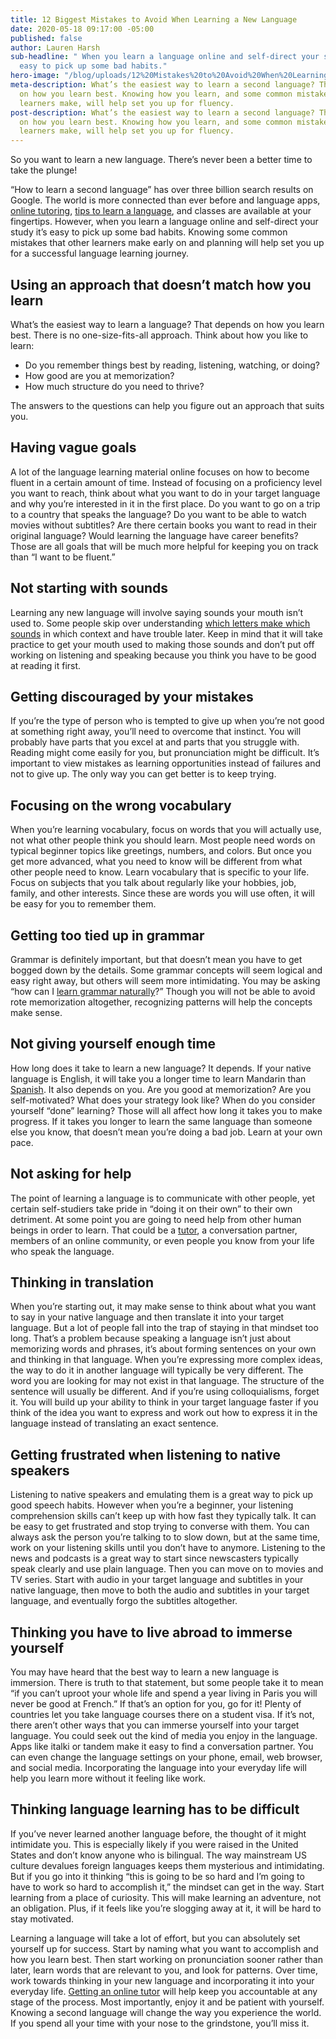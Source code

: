 ```yaml
---
title: 12 Biggest Mistakes to Avoid When Learning a New Language
date: 2020-05-18 09:17:00 -05:00
published: false
author: Lauren Harsh
sub-headline: " When you learn a language online and self-direct your study, it’s
  easy to pick up some bad habits."
hero-image: "/blog/uploads/12%20Mistakes%20to%20Avoid%20When%20Learning%20a%20New%20Language.png"
meta-description: What’s the easiest way to learn a second language? That depends
  on how you learn best. Knowing how you learn, and some common mistakes that other
  learners make, will help set you up for fluency.
post-description: What’s the easiest way to learn a second language? That depends
  on how you learn best. Knowing how you learn, and some common mistakes that other
  learners make, will help set you up for fluency.
---
```


So you want to learn a new language. There’s never been a better time to take the plunge!

“How to learn a second language” has over three billion search results on Google. The world is more connected than ever before and language apps, [online tutoring](https://www.wyzant.com/blog/online-learning-tool-video/), [tips to learn a language](https://www.wyzant.com/blog/how-to-learn-french/), and classes are available at your fingertips. However, when you learn a language online and self-direct your study it’s easy to pick up some bad habits. Knowing some common mistakes that other learners make early on and planning will help set you up for a successful language learning journey. 

## Using an approach that doesn’t match how you learn 

What’s the easiest way to learn a language? That depends on how you learn best. There is no one-size-fits-all approach. Think about how you like to learn:
* Do you remember things best by reading, listening, watching, or doing?
* How good are you at memorization?
* How much structure do you need to thrive? 

The answers to the questions can help you figure out an approach that suits you. 

## Having vague goals

A lot of the language learning material online focuses on how to become fluent in a certain amount of time. Instead of focusing on a proficiency level you want to reach, think about what you want to do in your target language and why you’re interested in it in the first place. Do you want to go on a trip to a country that speaks the language? Do you want to be able to watch movies without subtitles? Are there certain books you want to read in their original language? Would learning the language have career benefits? Those are all goals that will be much more helpful for keeping you on track than “I want to be fluent.” 

## Not starting with sounds

Learning any new language will involve saying sounds your mouth isn’t used to. Some people skip over understanding [which letters make which sounds](https://www.wyzant.com/blog/french-pronunciation/) in which context and have trouble later. Keep in mind that it will take practice to get your mouth used to making those sounds and don’t put off working on listening and speaking because you think you have to be good at reading it first. 

## Getting discouraged by your mistakes

If you’re the type of person who is tempted to give up when you’re not good at something right away, you’ll need to overcome that instinct. You will probably have parts that you excel at and parts that you struggle with. Reading might come easily for you, but pronunciation might be difficult. It’s important to view mistakes as learning opportunities instead of failures and not to give up. The only way you can get better is to keep trying. 

## Focusing on the wrong vocabulary

When you’re learning vocabulary, focus on words that you will actually use, not what other people think you should learn. Most people need words on typical beginner topics like greetings, numbers, and colors. But once you get more advanced, what you need to know will be different from what other people need to know. Learn vocabulary that is specific to your life. Focus on subjects that you talk about regularly like your hobbies, job, family, and other interests. Since these are words you will use often, it will be easy for you to remember them. 

## Getting too tied up in grammar

Grammar is definitely important, but that doesn’t mean you have to get bogged down by the details. Some grammar concepts will seem logical and easy right away, but others will seem more intimidating. You may be asking “how can I [learn grammar naturally](https://www.wyzant.com/blog/french-grammar-basics/)?” Though you will not be able to avoid rote memorization altogether, recognizing patterns will help the concepts make sense. 

## Not giving yourself enough time

How long does it take to learn a new language? It depends. If your native language is English, it will take you a longer time to learn Mandarin than [Spanish](https://www.wyzant.com/blog/online-spanish-lessons/). It also depends on you. Are you good at memorization? Are you self-motivated? What does your strategy look like? When do you consider yourself “done” learning? Those will all affect how long it takes you to make progress. If it takes you longer to learn the same language than someone else you know, that doesn’t mean you’re doing a bad job. Learn at your own pace. 

## Not asking for help

The point of learning a language is to communicate with other people, yet certain self-studiers take pride in “doing it on their own” to their own detriment. At some point you are going to need help from other human beings in order to learn. That could be a [tutor](https://www.wyzant.com/French_tutors.aspx), a conversation partner, members of an online community, or even people you know from your life who speak the language. 

## Thinking in translation 

When you’re starting out, it may make sense to think about what you want to say in your native language and then translate it into your target language. But a lot of people fall into the trap of staying in that mindset too long. That’s a problem because speaking a language isn’t just about memorizing words and phrases, it’s about forming sentences on your own and thinking in that language. When you’re expressing more complex ideas, the way to do it in another language will typically be very different. The word you are looking for may not exist in that language. The structure of the sentence will usually be different. And if you’re using colloquialisms, forget it. You will build up your ability to think in your target language faster if you think of the idea you want to express and work out how to express it in the language instead of translating an exact sentence.  

## Getting frustrated when listening to native speakers

Listening to native speakers and emulating them is a great way to pick up good speech habits. However when you’re a beginner, your listening comprehension skills can’t keep up with how fast they typically talk. It can be easy to get frustrated and stop trying to converse with them. You can always ask the person you’re talking to to slow down, but at the same time, work on your listening skills until you don’t have to anymore. Listening to the news and podcasts is a great way to start since newscasters typically speak clearly and use plain language. Then you can move on to movies and TV series. Start with audio in your target language and subtitles in your native language, then move to both the audio and subtitles in your target language, and eventually forgo the subtitles altogether. 

## Thinking you have to live abroad to immerse yourself

You may have heard that the best way to learn a new language is immersion. There is truth to that statement, but some people take it to mean “if you can’t uproot your whole life and spend a year living in Paris you will never be good at French.” If that’s an option for you, go for it! Plenty of countries let you take language courses there on a student visa. If it’s not, there aren’t other ways that you can immerse yourself into your target language. You could seek out the kind of media you enjoy in the language. Apps like italki or tandem make it easy to find a conversation partner. You can even change the language settings on your phone, email, web browser, and social media. Incorporating the language into your everyday life will help you learn more without it feeling like work. 

## Thinking language learning has to be difficult

If you’ve never learned another language before, the thought of it might intimidate you. This is especially likely if you were raised in the United States and don’t know anyone who is bilingual. The way mainstream US culture devalues foreign languages keeps them mysterious and intimidating. But if you go into it thinking “this is going to be so hard and I’m going to have to work so hard to accomplish it,” the mindset can get in the way. Start learning from a place of curiosity. This will make learning an adventure, not an obligation. Plus, if it feels like you’re slogging away at it, it will be hard to stay motivated. 

Learning a language will take a lot of effort, but you can absolutely set yourself up for success. Start by naming what you want to accomplish and how you learn best. Then start working on pronunciation sooner rather than later, learn words that are relevant to you, and look for patterns. Over time, work towards thinking in your new language and incorporating it into your everyday life. [Getting an online tutor](https://www.wyzant.com/Spanish_tutors.aspx) will help keep you accountable at any stage of the process. Most importantly, enjoy it and be patient with yourself. Knowing a second language will change the way you experience the world. If you spend all your time with your nose to the grindstone, you’ll miss it.


